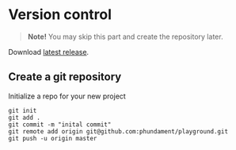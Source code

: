 Version control
===============

> **Note!** You may skip this part and create the repository later.

Download [latest release](https://github.com/phundament/app/releases/latest).

Create a git repository
-----------------------

Initialize a repo for your new project

    git init
    git add .
    git commit -m "inital commit"
    git remote add origin git@github.com:phundament/playground.git
    git push -u origin master
    
